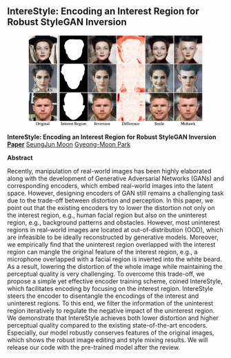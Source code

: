 ## IntereStyle: Encoding an Interest Region for Robust StyleGAN Inversion

<div align="center">
    <img src="assets/teaser.png" alt="teaser" width="80%">
  </div>

**IntereStyle: Encoding an Interest Region for Robust StyleGAN Inversion**<br> [**Paper**](https://arxiv.org/abs/2209.10811)
[SeungJun Moon](https://seungjun-moon.github.io/tabs/about.html) [Gyeong-Moon Park](https://gyeongmoon.github.io/)

**Abstract**

Recently, manipulation of real-world images has been highly elaborated along with the development of Generative Adversarial Networks (GANs) and corresponding encoders, which embed real-world images into the latent space. However, designing encoders of GAN still remains a challenging task due to the trade-off between distortion and perception. In this paper, we point out that the existing encoders try to lower the distortion not only on the interest region, e.g., human facial region but also on the uninterest region, e.g., background patterns and obstacles. However, most uninterest regions in real-world images are located at out-of-distribution (OOD), which are infeasible to be ideally reconstructed by generative models. Moreover, we empirically find that the uninterest region overlapped with the interest region can mangle the original feature of the interest region, e.g., a microphone overlapped with a facial region is inverted into the white beard. As a result, lowering the distortion of the whole image while maintaining the perceptual quality is very challenging. To overcome this trade-off, we propose a simple yet effective encoder training scheme, coined IntereStyle, which facilitates encoding by focusing on the interest region. IntereStyle steers the encoder to disentangle the encodings of the interest and uninterest regions. To this end, we filter the information of the uninterest region iteratively to regulate the negative impact of the uninterest region. We demonstrate that IntereStyle achieves both lower distortion and higher perceptual quality compared to the existing state-of-the-art encoders. Especially, our model robustly conserves features of the original images, which shows the robust image editing and style mixing results. We will release our code with the pre-trained model after the review.